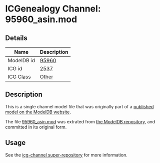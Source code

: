 # ICGenealogy Channel: 95960\_asin.mod

## Details

Name | Description
---- | -----------
ModelDB id | [95960](http://senselab.med.yale.edu/ModelDB/ShowModel.cshtml?model=95960)
ICG id | [2537](http://icg.neurotheory.ox.ac.uk/channels/other/2537)
ICG Class | [Other](http://icg.neurotheory.ox.ac.uk/channels/other)

## Description

This is a single channel model file that was originally part of a [published model on the ModelDB website](http://senselab.med.yale.edu/mModelDB/ShowModel.cshtml?model=95960).

The file [95960\_asin.mod](95960_asin.mod) was extrated from [the ModelDB repository](http://senselab.med.yale.edu/ModelDB/ShowModel.cshtml?model=95960), and committed in its original form.

## Usage

See the [icg-channel super-repository](https://github.com/icgenealogy/icg-channels) for more information.